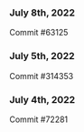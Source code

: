 ### July 8th, 2022

Commit #63125

### July 5th, 2022

Commit #314353


### July 4th, 2022

Commit #72281
